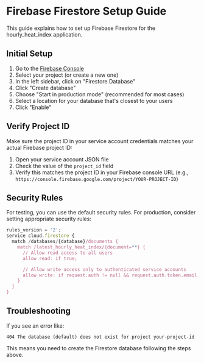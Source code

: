 # Firebase Firestore Setup Guide

This guide explains how to set up Firebase Firestore for the hourly_heat_index application.

## Initial Setup

1. Go to the [Firebase Console](https://console.firebase.google.com/)
2. Select your project (or create a new one)
3. In the left sidebar, click on "Firestore Database"
4. Click "Create database"
5. Choose "Start in production mode" (recommended for most cases)
6. Select a location for your database that's closest to your users
7. Click "Enable"

## Verify Project ID

Make sure the project ID in your service account credentials matches your actual Firebase project ID:

1. Open your service account JSON file
2. Check the value of the `project_id` field
3. Verify this matches the project ID in your Firebase console URL (e.g., `https://console.firebase.google.com/project/YOUR-PROJECT-ID`)

## Security Rules

For testing, you can use the default security rules. For production, consider setting appropriate security rules:

```javascript
rules_version = '2';
service cloud.firestore {
  match /databases/{database}/documents {
    match /latest_hourly_heat_index/{document=**} {
      // Allow read access to all users
      allow read: if true;

      // Allow write access only to authenticated service accounts
      allow write: if request.auth != null && request.auth.token.email.endsWith('@your-project-id.iam.gserviceaccount.com');
    }
  }
}
```

## Troubleshooting

If you see an error like:

```
404 The database (default) does not exist for project your-project-id
```

This means you need to create the Firestore database following the steps above.

